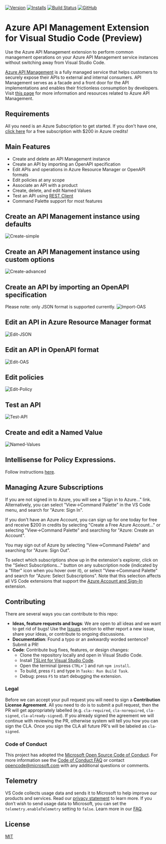 [![Version](https://vsmarketplacebadge.apphb.com/version/ms-azuretools.vscode-apimanagement.svg)](https://marketplace.visualstudio.com/items?itemName=ms-azuretools.vscode-apimanagement) [![Installs](https://vsmarketplacebadge.apphb.com/installs-short/ms-azuretools.vscode-apimanagement.svg)](https://marketplace.visualstudio.com/items?itemName=ms-azuretools.vscode-apimanagement)
[![Build Status](https://dev.azure.com/ms-azuretools/AzCode/_apis/build/status/Nightly/vscode-apimanagement-nightly?branchName=master)](https://dev.azure.com/ms-azuretools/AzCode/_build/latest?definitionId=21&branchName=master) [![GitHub](https://img.shields.io/github/license/mashape/apistatus.svg)](https://github.com/Microsoft/vscode-apimanagement/blob/master/LICENSE.md)

# Azure API Management Extension for Visual Studio Code (Preview)

Use the Azure API Management extension to perform common management operations on your Azure API Management service instances without switching away from Visual Studio Code.

[Azure API Management](https://aka.ms/apimrocks) is a fully managed service that helps customers to securely expose their APIs to external and internal consumers. API Management serves as a facade and a front door for the API implementations and enables their frictionless consumption by developers. Visit [this page](https://aka.ms/apimlove) for more information and resources related to Azure API Management.

## Requirements

All you need is an Azure Subscription to get started. If you don't have one, [click here](https://azure.microsoft.com/en-us/free/) for a free subscription with $200 in Azure credits!

## Main Features

-   Create and delete an API Management instance
-   Create an API by importing an OpenAPI specification
-   Edit APIs and operations in Azure Resource Manager or OpenAPI formats
-   Edit policies at any scope
-   Associate an API with a product
-   Create, delete, and edit Named Values
-   Test an API using [REST Client](https://marketplace.visualstudio.com/items?itemName=humao.rest-client)
-   Command Palette support for most features

## Create an API Management instance using defaults

![Create-simple](resources/create-default.gif)

## Create an API Management instance using custom options

![Create-advanced](resources/create-advanced.gif)

## Create an API by importing an OpenAPI specification

Please note: only JSON format is supported currently.
![Import-OAS](resources/import-oas.gif)

## Edit an API in Azure Resource Manager format

![Edit-JSON](resources/edit-json.gif)

## Edit an API in OpenAPI format

![Edit-OAS](resources/edit-oas.gif)

## Edit policies

![Edit-Policy](resources/policy.gif)

## Test an API

![Test-API](resources/test-api.gif)

## Create and edit a Named Value

![Named-Values](resources/namedvalues.gif)

## Intellisense for Policy Expressions.

Follow instructions [here](https://github.com/microsoft/vscode-apimanagement/issues/37#issuecomment-516551741).

## Managing Azure Subscriptions

If you are not signed in to Azure, you will see a "Sign in to Azure..." link. Alternatively, you can select "View->Command Palette" in the VS Code menu, and search for "Azure: Sign In".

If you don't have an Azure Account, you can sign up for one today for free and receive $200 in credits by selecting "Create a Free Azure Account..." or selecting "View->Command Palette" and searching for "Azure: Create an Account".

You may sign out of Azure by selecting "View->Command Palette" and searching for "Azure: Sign Out".

To select which subscriptions show up in the extension's explorer, click on the "Select Subscriptions..." button on any subscription node (indicated by a "filter" icon when you hover over it), or select "View->Command Palette" and search for "Azure: Select Subscriptions". Note that this selection affects all VS Code extensions that support the [Azure Account and Sign-In](https://github.com/Microsoft/vscode-azure-account) extension.

## Contributing

There are several ways you can contribute to this repo:

-   **Ideas, feature requests and bugs**: We are open to all ideas and we want to get rid of bugs! Use the [Issues](https://github.com/Microsoft/vscode-apimanagement/issues) section to either report a new issue, share your ideas, or contribute to ongoing discussions.
-   **Documentation**: Found a typo or an awkwardly worded sentence? Submit a PR!
-   **Code**: Contribute bug fixes, features, or design changes:
    -   Clone the repository locally and open in Visual Studio Code.
    -   Install [TSLint for Visual Studio Code](https://marketplace.visualstudio.com/items?itemName=ms-vscode.vscode-typescript-tslint-plugin).
    -   Open the terminal (press `` CTRL+` ``) and run `npm install`.
    -   To build, press `F1` and type in `Tasks: Run Build Task`.
    -   Debug: press `F5` to start debugging the extension.

### Legal

Before we can accept your pull request you will need to sign a **Contribution License Agreement**. All you need to do is to submit a pull request, then the PR will get appropriately labelled (e.g. `cla-required`, `cla-norequired`, `cla-signed`, `cla-already-signed`). If you already signed the agreement we will continue with reviewing the PR, otherwise system will tell you how you can sign the CLA. Once you sign the CLA all future PR's will be labeled as `cla-signed`.

### Code of Conduct

This project has adopted the [Microsoft Open Source Code of Conduct](https://opensource.microsoft.com/codeofconduct/). For more information see the [Code of Conduct FAQ](https://opensource.microsoft.com/codeofconduct/faq/) or contact [opencode@microsoft.com](mailto:opencode@microsoft.com) with any additional questions or comments.

## Telemetry

VS Code collects usage data and sends it to Microsoft to help improve our products and services. Read our [privacy statement](https://go.microsoft.com/fwlink/?LinkID=528096&clcid=0x409) to learn more. If you don’t wish to send usage data to Microsoft, you can set the `telemetry.enableTelemetry` setting to `false`. Learn more in our [FAQ](https://code.visualstudio.com/docs/supporting/faq#_how-to-disable-telemetry-reporting).

## License

[MIT](LICENSE.md)
